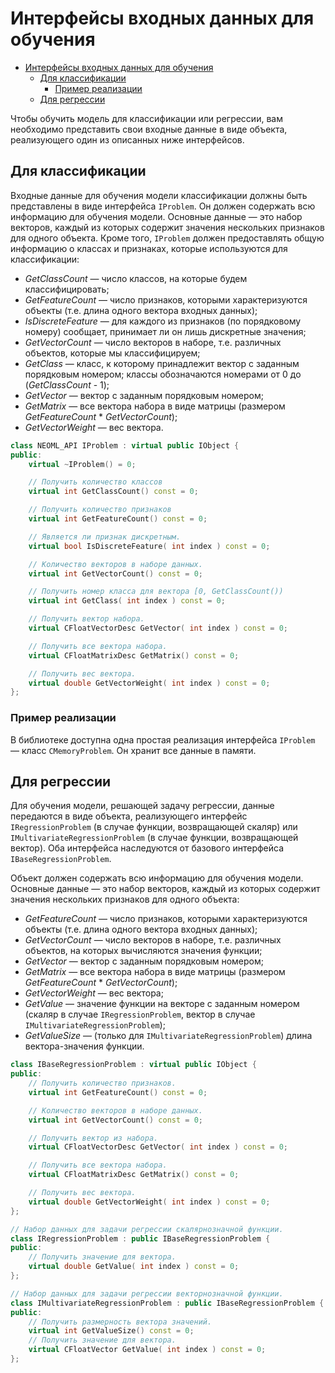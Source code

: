 # Интерфейсы входных данных для обучения

<!-- TOC -->

- [Интерфейсы входных данных для обучения](#интерфейсы-входных-данных-для-обучения)
	- [Для классификации](#для-классификации)
		- [Пример реализации](#пример-реализации)
	- [Для регрессии](#для-регрессии)

<!-- /TOC -->

Чтобы обучить модель для классификации или регрессии, вам необходимо представить свои входные данные в виде объекта, реализующего один из описанных ниже интерфейсов.

## Для классификации

Входные данные для обучения модели классификации должны быть представлены в виде интерфейса `IProblem`. Он должен содержать всю информацию для обучения модели. Основные данные — это набор векторов, каждый из которых содержит значения нескольких признаков для одного объекта. Кроме того, `IProblem` должен предоставлять общую информацию о классах и признаках, которые используются для классификации:

- *GetClassCount* — число классов, на которые будем классифицировать;
- *GetFeatureCount* — число признаков, которыми характеризуются объекты (т.е. длина одного вектора входных данных);
- *IsDiscreteFeature* — для каждого из признаков (по порядковому номеру) сообщает, принимает ли он лишь дискретные значения;
- *GetVectorCount* — число векторов в наборе, т.е. различных объектов, которые мы классифицируем;
- *GetClass* — класс, к которому принадлежит вектор с заданным порядковым номером; классы обозначаются номерами от 0 до (*GetClassCount* - 1);
- *GetVector* — вектор с заданным порядковым номером;
- *GetMatrix* — все вектора набора в виде матрицы (размером *GetFeatureCount* * *GetVectorCount*);
- *GetVectorWeight* — вес вектора.

```c++
class NEOML_API IProblem : virtual public IObject {
public:
	virtual ~IProblem() = 0;

	// Получить количество классов
	virtual int GetClassCount() const = 0;

	// Получить количество признаков
	virtual int GetFeatureCount() const = 0;

	// Является ли признак дискретным.
	virtual bool IsDiscreteFeature( int index ) const = 0;

	// Количество векторов в наборе данных.
	virtual int GetVectorCount() const = 0;

	// Получить номер класса для вектора [0, GetClassCount())
	virtual int GetClass( int index ) const = 0;

	// Получить вектор набора.
	virtual CFloatVectorDesc GetVector( int index ) const = 0;

	// Получить все вектора набора.
	virtual CFloatMatrixDesc GetMatrix() const = 0;

	// Получить вес вектора.
	virtual double GetVectorWeight( int index ) const = 0;
};
```

### Пример реализации

В библиотеке доступна одна простая реализация интерфейса `IProblem` — класс `CMemoryProblem`. Он хранит все данные в памяти.


## Для регрессии

Для обучения модели, решающей задачу регрессии, данные передаются в виде объекта, реализующего интерфейс `IRegressionProblem` (в случае функции, возвращающей скаляр) или `IMultivariateRegressionProblem` (в случае функции, возвращающей вектор). Оба интерфейса наследуются от базового интерфейса `IBaseRegressionProblem`.

Объект должен содержать всю информацию для обучения модели. Основные данные — это набор векторов, каждый из которых содержит значения нескольких признаков для одного объекта:

- *GetFeatureCount* — число признаков, которыми характеризуются объекты (т.е. длина одного вектора входных данных);
- *GetVectorCount* — число векторов в наборе, т.е. различных объектов, на которых вычисляются значения функции;
- *GetVector* — вектор с заданным порядковым номером;
- *GetMatrix* — все вектора набора в виде матрицы (размером *GetFeatureCount* * *GetVectorCount*);
- *GetVectorWeight* — вес вектора;
- *GetValue* — значение функции на векторе с заданным номером (скаляр в случае `IRegressionProblem`, вектор в случае `IMultivariateRegressionProblem`);
- *GetValueSize* — (только для `IMultivariateRegressionProblem`) длина вектора-значения функции.

```c++
class IBaseRegressionProblem : virtual public IObject {
public:
	// Получить количество признаков.
	virtual int GetFeatureCount() const = 0;

	// Количество векторов в наборе данных.
	virtual int GetVectorCount() const = 0;

	// Получить вектор из набора.
	virtual CFloatVectorDesc GetVector( int index ) const = 0;

	// Получить все вектора набора.
	virtual CFloatMatrixDesc GetMatrix() const = 0;

	// Получить вес вектора.
	virtual double GetVectorWeight( int index ) const = 0;
};

// Набор данных для задачи регрессии скалярнозначной функции.
class IRegressionProblem : public IBaseRegressionProblem {
public:
	// Получить значение для вектора.
	virtual double GetValue( int index ) const = 0;
};

// Набор данных для задачи регрессии векторнозначной функции.
class IMultivariateRegressionProblem : public IBaseRegressionProblem {
public:
	// Получить размерность вектора значений.
	virtual int GetValueSize() const = 0;
	// Получить значение для вектора.
	virtual CFloatVector GetValue( int index ) const = 0;
};
```

